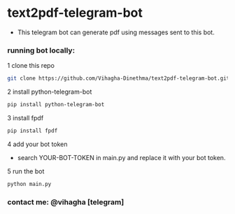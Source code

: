 # text2pdf-telegram-bot

- This telegram bot can generate pdf using messages sent to this bot.

### running bot locally:

1 clone this repo
```bash
git clone https://github.com/Vihagha-Dinethma/text2pdf-telegram-bot.git
```

2 install python-telegram-bot
```bash
pip install python-telegram-bot
```

3 install fpdf
```bash
pip install fpdf
```

4 add your bot token
- search YOUR-BOT-TOKEN in main.py and replace it with your bot token.

5 run the bot
```bash
python main.py
```

### contact me: @vihagha [telegram]